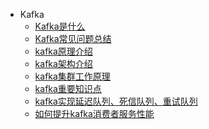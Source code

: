 <!-- _sidebar.md -->

* Kafka
  * [Kafka是什么](ProjectDocs/Kafka/Kafka是什么.md)
  * [Kafka常见问题总结](ProjectDocs/Kafka/Kafka常见问题总结.md)
  * [kafka原理介绍](ProjectDocs/Kafka/kafka原理介绍.md)
  * [kafka架构介绍](ProjectDocs/Kafka/kafka架构介绍.md)
  * [kafka集群工作原理](ProjectDocs/Kafka/kafka集群工作原理.md)
  * [kafka重要知识点](ProjectDocs/Kafka/kafka重要知识点.md)
  * [kafka实现延迟队列、死信队列、重试队列](ProjectDocs/Kafka/kafka实现延迟队列、死信队列、重试队列.md)
  * [如何提升kafka消费者服务性能](ProjectDocs/Kafka/如何提升kafka消费者服务性能.md)